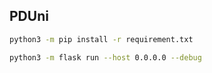 ## PDUni 
```sh
python3 -m pip install -r requirement.txt
```
```sh
python3 -m flask run --host 0.0.0.0 --debug
```